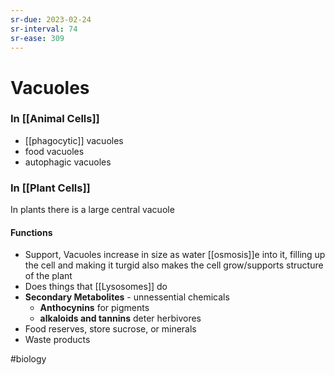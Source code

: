 ```yaml
---
sr-due: 2023-02-24
sr-interval: 74
sr-ease: 309
---
```

# Vacuoles

### In [[Animal Cells]]
- [[phagocytic]] vacuoles
- food vacuoles
- autophagic vacuoles
### In [[Plant Cells]]
In plants there is a large central vacuole
#### Functions
- Support, Vacuoles increase in size as water [[osmosis]]e into it, filling up the cell and making it turgid
  also makes the cell grow/supports structure of the plant
- Does things that [[Lysosomes]] do
- **Secondary Metabolites** - unnessential chemicals
	- **Anthocynins** for pigments
	- **alkaloids and tannins** deter herbivores
- Food reserves, store sucrose, or minerals
- Waste products

#biology 